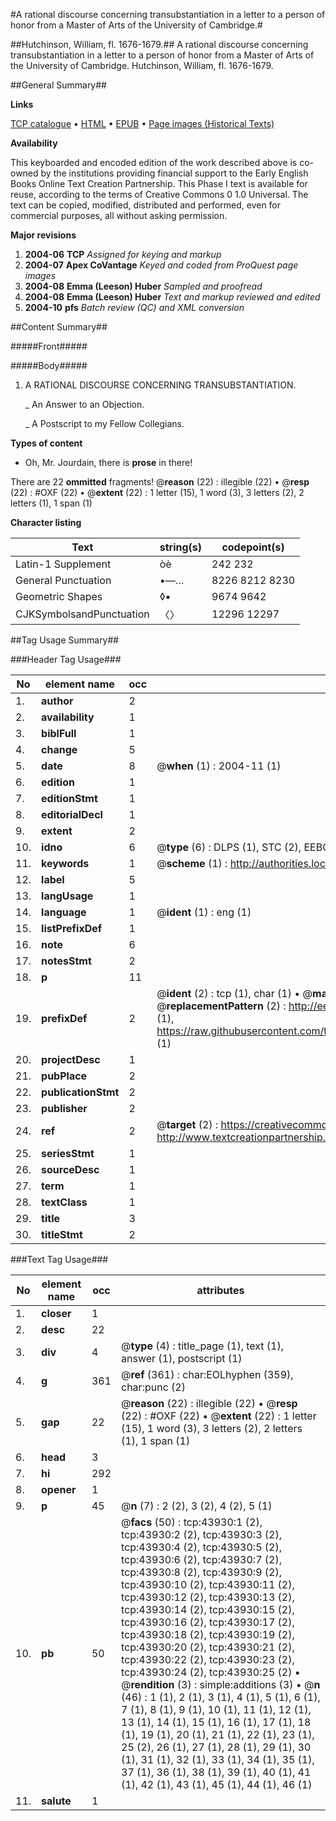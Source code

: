#A rational discourse concerning transubstantiation in a letter to a person of honor from a Master of Arts of the University of Cambridge.#

##Hutchinson, William, fl. 1676-1679.##
A rational discourse concerning transubstantiation in a letter to a person of honor from a Master of Arts of the University of Cambridge.
Hutchinson, William, fl. 1676-1679.

##General Summary##

**Links**

[TCP catalogue](http://www.ota.ox.ac.uk/tcp/)  • 
[HTML](http://tei.it.ox.ac.uk/tcp/Texts-HTML/free/A70/A70303.html)  • 
[EPUB](http://tei.it.ox.ac.uk/tcp/Texts-EPUB/free/A70/A70303.epub) • 
[Page images (Historical Texts)](https://data.historicaltexts.jisc.ac.uk/view?pubId=eebo-09657613e&pageId=eebo-09657613e-43930-1)

**Availability**

This keyboarded and encoded edition of the
	       work described above is co-owned by the institutions
	       providing financial support to the Early English Books
	       Online Text Creation Partnership. This Phase I text is
	       available for reuse, according to the terms of Creative
	       Commons 0 1.0 Universal. The text can be copied,
	       modified, distributed and performed, even for
	       commercial purposes, all without asking permission.

**Major revisions**

1. __2004-06__ __TCP__ *Assigned for keying and markup*
1. __2004-07__ __Apex CoVantage__ *Keyed and coded from ProQuest page images*
1. __2004-08__ __Emma (Leeson) Huber__ *Sampled and proofread*
1. __2004-08__ __Emma (Leeson) Huber__ *Text and markup reviewed and edited*
1. __2004-10__ __pfs__ *Batch review (QC) and XML conversion*

##Content Summary##

#####Front#####

#####Body#####

1. A RATIONAL DISCOURSE CONCERNING TRANSUBSTANTIATION.

    _ An Answer to an Objection.

    _ A Postscript to my Fellow Collegians.

**Types of content**

  * Oh, Mr. Jourdain, there is **prose** in there!

There are 22 **ommitted** fragments! 
 @__reason__ (22) : illegible (22)  •  @__resp__ (22) : #OXF (22)  •  @__extent__ (22) : 1 letter (15), 1 word (3), 3 letters (2), 2 letters (1), 1 span (1)

**Character listing**


|Text|string(s)|codepoint(s)|
|---|---|---|
|Latin-1 Supplement|òè|242 232|
|General Punctuation|•—…|8226 8212 8230|
|Geometric Shapes|◊▪|9674 9642|
|CJKSymbolsandPunctuation|〈〉|12296 12297|

##Tag Usage Summary##

###Header Tag Usage###

|No|element name|occ|attributes|
|---|---|---|---|
|1.|__author__|2||
|2.|__availability__|1||
|3.|__biblFull__|1||
|4.|__change__|5||
|5.|__date__|8| @__when__ (1) : 2004-11 (1)|
|6.|__edition__|1||
|7.|__editionStmt__|1||
|8.|__editorialDecl__|1||
|9.|__extent__|2||
|10.|__idno__|6| @__type__ (6) : DLPS (1), STC (2), EEBO-CITATION (1), OCLC (1), VID (1)|
|11.|__keywords__|1| @__scheme__ (1) : http://authorities.loc.gov/ (1)|
|12.|__label__|5||
|13.|__langUsage__|1||
|14.|__language__|1| @__ident__ (1) : eng (1)|
|15.|__listPrefixDef__|1||
|16.|__note__|6||
|17.|__notesStmt__|2||
|18.|__p__|11||
|19.|__prefixDef__|2| @__ident__ (2) : tcp (1), char (1)  •  @__matchPattern__ (2) : ([0-9\-]+):([0-9IVX]+) (1), (.+) (1)  •  @__replacementPattern__ (2) : http://eebo.chadwyck.com/downloadtiff?vid=$1&page=$2 (1), https://raw.githubusercontent.com/textcreationpartnership/Texts/master/tcpchars.xml#$1 (1)|
|20.|__projectDesc__|1||
|21.|__pubPlace__|2||
|22.|__publicationStmt__|2||
|23.|__publisher__|2||
|24.|__ref__|2| @__target__ (2) : https://creativecommons.org/publicdomain/zero/1.0/ (1), http://www.textcreationpartnership.org/docs/. (1)|
|25.|__seriesStmt__|1||
|26.|__sourceDesc__|1||
|27.|__term__|1||
|28.|__textClass__|1||
|29.|__title__|3||
|30.|__titleStmt__|2||


###Text Tag Usage###

|No|element name|occ|attributes|
|---|---|---|---|
|1.|__closer__|1||
|2.|__desc__|22||
|3.|__div__|4| @__type__ (4) : title_page (1), text (1), answer (1), postscript (1)|
|4.|__g__|361| @__ref__ (361) : char:EOLhyphen (359), char:punc (2)|
|5.|__gap__|22| @__reason__ (22) : illegible (22)  •  @__resp__ (22) : #OXF (22)  •  @__extent__ (22) : 1 letter (15), 1 word (3), 3 letters (2), 2 letters (1), 1 span (1)|
|6.|__head__|3||
|7.|__hi__|292||
|8.|__opener__|1||
|9.|__p__|45| @__n__ (7) : 2 (2), 3 (2), 4 (2), 5 (1)|
|10.|__pb__|50| @__facs__ (50) : tcp:43930:1 (2), tcp:43930:2 (2), tcp:43930:3 (2), tcp:43930:4 (2), tcp:43930:5 (2), tcp:43930:6 (2), tcp:43930:7 (2), tcp:43930:8 (2), tcp:43930:9 (2), tcp:43930:10 (2), tcp:43930:11 (2), tcp:43930:12 (2), tcp:43930:13 (2), tcp:43930:14 (2), tcp:43930:15 (2), tcp:43930:16 (2), tcp:43930:17 (2), tcp:43930:18 (2), tcp:43930:19 (2), tcp:43930:20 (2), tcp:43930:21 (2), tcp:43930:22 (2), tcp:43930:23 (2), tcp:43930:24 (2), tcp:43930:25 (2)  •  @__rendition__ (3) : simple:additions (3)  •  @__n__ (46) : 1 (1), 2 (1), 3 (1), 4 (1), 5 (1), 6 (1), 7 (1), 8 (1), 9 (1), 10 (1), 11 (1), 12 (1), 13 (1), 14 (1), 15 (1), 16 (1), 17 (1), 18 (1), 19 (1), 20 (1), 21 (1), 22 (1), 23 (1), 25 (2), 26 (1), 27 (1), 28 (1), 29 (1), 30 (1), 31 (1), 32 (1), 33 (1), 34 (1), 35 (1), 37 (1), 36 (1), 38 (1), 39 (1), 40 (1), 41 (1), 42 (1), 43 (1), 45 (1), 44 (1), 46 (1)|
|11.|__salute__|1||
